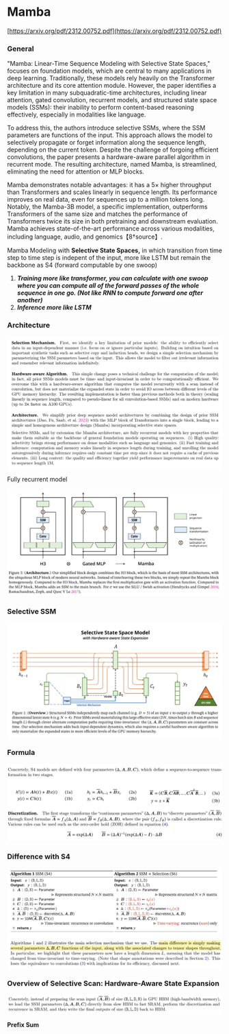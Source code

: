 # Mamba

[https://arxiv.org/pdf/2312.00752.pdf](https://arxiv.org/pdf/2312.00752.pdf)

### General

"Mamba: Linear-Time Sequence Modeling with Selective State Spaces," focuses on foundation models, which are central to many applications in deep learning. Traditionally, these models rely heavily on the Transformer architecture and its core attention module. However, the paper identifies a key limitation in many subquadratic-time architectures, including linear attention, gated convolution, recurrent models, and structured state space models (SSMs): their inability to perform content-based reasoning effectively, especially in modalities like language.

To address this, the authors introduce selective SSMs, where the SSM parameters are functions of the input. This approach allows the model to selectively propagate or forget information along the sequence length, depending on the current token. Despite the challenge of forgoing efficient convolutions, the paper presents a hardware-aware parallel algorithm in recurrent mode. The resulting architecture, named Mamba, is streamlined, eliminating the need for attention or MLP blocks.

Mamba demonstrates notable advantages: it has a 5× higher throughput than Transformers and scales linearly in sequence length. Its performance improves on real data, even for sequences up to a million tokens long. Notably, the Mamba-3B model, a specific implementation, outperforms Transformers of the same size and matches the performance of Transformers twice its size in both pretraining and downstream evaluation. Mamba achieves state-of-the-art performance across various modalities, including language, audio, and genomics【8†source】.

Mamba Modeling with **Selective State Spaces,** in which transition from time step to time step is indepent of the input, more like LSTM but remain the backbone as S4 (forward computable by one swoop)

1. ***Training more like transformer, you can calculate with one swoop where you can compute all of the forward passes of the whole sequence in one go. (Not like RNN to compute forward one after another)***
2. ***Inference more like LSTM***

### Architecture

![Fully recurrent model](Mamba%205b46d1e2781c4f9780d1950d556a1a2c/Untitled.png)

Fully recurrent model

![Untitled](images/Mamba%205b46d1e2781c4f9780d1950d556a1a2c/Untitled%201.png)

### Selective SSM

![Untitled](images/Mamba%205b46d1e2781c4f9780d1950d556a1a2c/Untitled%202.png)

### **Formula**

![Untitled](images/Mamba%205b46d1e2781c4f9780d1950d556a1a2c/Untitled%203.png)

### Difference with S4

![Untitled](images/Mamba%205b46d1e2781c4f9780d1950d556a1a2c/Untitled%204.png)

### Overview of Selective Scan: Hardware-Aware State Expansion

![Untitled](images/Mamba%205b46d1e2781c4f9780d1950d556a1a2c/Untitled%205.png)

**Prefix Sum**
